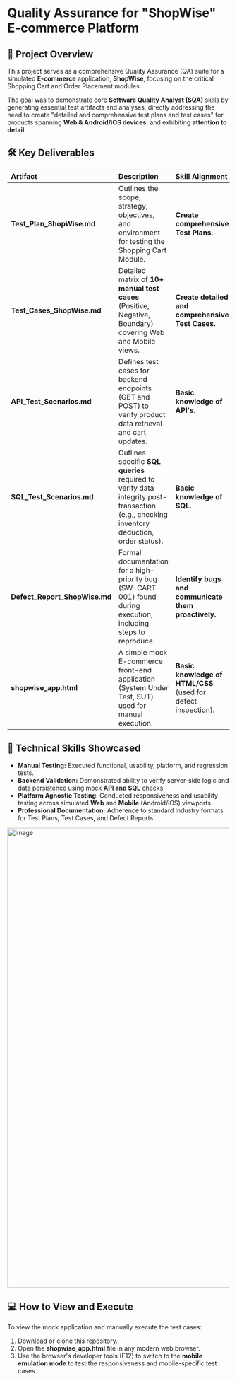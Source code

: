 # **Quality Assurance for "ShopWise" E-commerce Platform**

## **🎯 Project Overview**

This project serves as a comprehensive Quality Assurance (QA) suite for a simulated **E-commerce** application, **ShopWise**, focusing on the critical Shopping Cart and Order Placement modules.

The goal was to demonstrate core **Software Quality Analyst (SQA)** skills by generating essential test artifacts and analyses, directly addressing the need to create "detailed and comprehensive test plans and test cases" for products spanning **Web & Android/iOS devices**, and exhibiting **attention to detail**.

## **🛠️ Key Deliverables**

| Artifact | Description |  Skill Alignment |
| :---- | :---- | :---- |
| **Test\_Plan\_ShopWise.md** | Outlines the scope, strategy, objectives, and environment for testing the Shopping Cart Module. | **Create comprehensive Test Plans.** |
| **Test\_Cases\_ShopWise.md** | Detailed matrix of **10+ manual test cases** (Positive, Negative, Boundary) covering Web and Mobile views. | **Create detailed and comprehensive Test Cases.** |
| **API\_Test\_Scenarios.md** | Defines test cases for backend endpoints (GET and POST) to verify product data retrieval and cart updates. | **Basic knowledge of API's.** |
| **SQL\_Test\_Scenarios.md** | Outlines specific **SQL queries** required to verify data integrity post-transaction (e.g., checking inventory deduction, order status). | **Basic knowledge of SQL.** |
| **Defect\_Report\_ShopWise.md** | Formal documentation for a high-priority bug (SW-CART-001) found during execution, including steps to reproduce. | **Identify bugs and communicate them proactively.** |
| **shopwise\_app.html** | A simple mock E-commerce front-end application (System Under Test, SUT) used for manual execution. | **Basic knowledge of HTML/CSS** (used for defect inspection). |

## **🔗 Technical Skills Showcased**

* **Manual Testing:** Executed functional, usability, platform, and regression tests.  
* **Backend Validation:** Demonstrated ability to verify server-side logic and data persistence using mock **API and SQL** checks.  
* **Platform Agnostic Testing:** Conducted responsiveness and usability testing across simulated **Web** and **Mobile** (Android/iOS) viewports.  
* **Professional Documentation:** Adherence to standard industry formats for Test Plans, Test Cases, and Defect Reports.
<img width="1891" height="1040" alt="image" src="https://github.com/user-attachments/assets/2747867b-b8c4-46cb-aa45-2f0444f4e398" />

## **💻 How to View and Execute**

To view the mock application and manually execute the test cases:

1. Download or clone this repository.  
2. Open the **shopwise\_app.html** file in any modern web browser.  
3. Use the browser's developer tools (F12) to switch to the **mobile emulation mode** to test the responsiveness and mobile-specific test cases.

